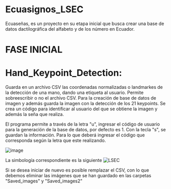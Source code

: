 # Ecuasignos_LSEC
Ecuaseñas, es un proyecto en su etapa inicial que busca crear una base de datos dactilográfica del alfabeto y de los número en Ecuador.

# FASE INICIAL
# Hand_Keypoint_Detection:
Guarda en un archivo CSV las coordenadas normalizadas o landmarkes de la detección de una mano,  dando una etiqueta al usuario. Permite sobreescribir o no el archivo CSV. Para la creación de base de datos de imagen y además guarda la imagen con la detección de los 21 keypoints. Se crea un código para identificar al usuario del que se obtiene la imagen y además la seña que realiza. 

El programa permite a través de la letra "u", ingresar el código de usuario para la generación de la base de datos, por defecto es 1. 
Con la tecla "s", se guardan la información. Para lo que deberá ingresar el código que corresponda según la letra que este realizando. 

![image](https://github.com/user-attachments/assets/82b178f3-d4b2-4783-a005-f5673b02e1b6)

La simbología correspondiente es la siguiente
![LSEC](https://github.com/user-attachments/assets/aa65f75b-31ee-4e58-8813-1e46e2038ee9)

Si se desea iniciar de nuevo es posible remplazar el CSV, con lo que debemos eliminar las imágenes que se han guardado en las carpetas "Saved_images" y "Saved_images2"



